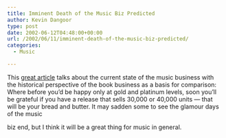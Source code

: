 ```yaml
---
title: Imminent Death of the Music Biz Predicted
author: Kevin Dangoor
type: post
date: 2002-06-12T04:48:00+00:00
url: /2002/06/11/imminent-death-of-the-music-biz-predicted/
categories:
  - Music

---
```

This [great article][1] talks about the current state of the music business with the historical perspective of the book business as a basis for comparison: Where before you&#8217;d be happy only at gold and platinum levels, soon you&#8217;ll be grateful if you have a release that sells 30,000 or 40,000 units &#8212; that will be your bread and butter. It may sadden some to see the glamour days of the music
  
<!--more-->


  
biz end, but I think it will be a great thing for music in general.

 [1]: http://www.nymag.com/page.cfm?page_id=6099